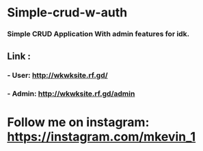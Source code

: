 ﻿# Simple-crud-w-auth
### Simple CRUD Application With admin features for idk.
## 
## Link :
### - User: http://wkwksite.rf.gd/
### - Admin: http://wkwksite.rf.gd/admin
#
# Follow me on instagram: https://instagram.com/mkevin_1
